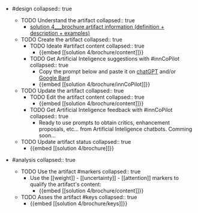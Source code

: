 
- #design
   collapsed:: true
  - TODO Understand the artifact
    collapsed:: true
    - [solution 4___brochure artifact information (definition + description + examples)](https://go.innbok.com/#/page/innBoK%2Fsolution-%28id%29%2Fbrochure%2Finfo)
  - TODO Create the artifact
     collapsed:: true
    - TODO Ideate #artifact content
      collapsed:: true
      - {{embed [[solution 4/brochure/content]]}}
    - TODO Get Artificial Inteligence suggestions with #innCoPilot
      collapsed:: true
      - Copy the prompt below and paste it on [chatGPT](https://chat.openai.com) and/or [Google Bard](https://bard.google.com/chat)
      - {{embed [[solution 4/brochure/innCoPilot]]}}
  - TODO Update the artifact
    collapsed:: true
    - TODO Edit the artifact content
     collapsed:: true
      - {{embed [[solution 4/brochure/content]]}}
    - TODO Get Artificial Inteligence feedback with #innCoPilot
      collapsed:: true
      - Ready to use prompts to obtain critics, enhancement proposals, etc... from Artificial Inteligence chatbots. Comming soon...
  - TODO Update artifact status
    collapsed:: true
    - {{embed [[solution 4/brochure]]}}


- #analysis
  collapsed:: true
  - TODO Use the artifact #markers
    collapsed:: true
    - Use the [[weight]] - [[uncertainty]] - [[attention]] markers to qualify the artifact's content:
      - {{embed [[solution 4/brochure/content]]}}
  - TODO Asses the artifact #keys
    collapsed:: true
    - {{embed [[solution 4/brochure/keys]]}}



